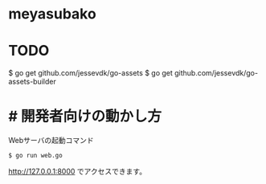 # meyasubako

# TODO
$ go get github.com/jessevdk/go-assets
$ go get github.com/jessevdk/go-assets-builder

# # 開発者向けの動かし方
Webサーバの起動コマンド
```
$ go run web.go
```
http://127.0.0.1:8000
でアクセスできます。